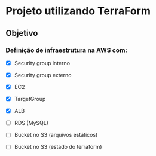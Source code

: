 # Projeto utilizando TerraForm 

## Objetivo

### Definição de infraestrutura na AWS com:
- [x] Security group interno
- [x] Security group externo
- [x] EC2
- [x] TargetGroup
- [x] ALB
- [ ] RDS (MySQL)
- [ ] Bucket no S3 (arquivos estáticos)
- [ ] Bucket no S3 (estado do terraform)

